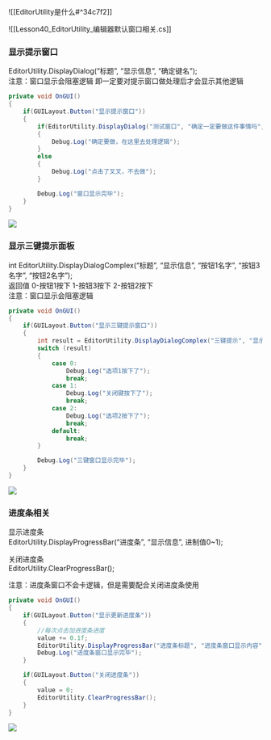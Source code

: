 ![[EditorUtility是什么#^34c7f2]]

![[Lesson40_EditorUtility_编辑器默认窗口相关.cs]]


### 显示提示窗口
EditorUtility.DisplayDialog(“标题”, “显示信息”, “确定键名”);  
注意：窗口显示会阻塞逻辑 即一定要对提示窗口做处理后才会显示其他逻辑
```cs
private void OnGUI()
{
    if(GUILayout.Button("显示提示窗口"))
    {
        if(EditorUtility.DisplayDialog("测试窗口", "确定一定要做这件事情吗", "一定要做"))
        {
            Debug.Log("确定要做，在这里去处理逻辑");
        }
        else
        {
            Debug.Log("点击了叉叉，不去做");
        }

        Debug.Log("窗口显示完毕");
    }
}
```

![](https://linwentao785293209.github.io/images/%E7%BC%96%E8%BE%91%E5%99%A8%E6%8B%93%E5%B1%95/Unity/%E5%8E%9F%E7%94%9F%E7%BC%96%E8%BE%91%E5%99%A8%E6%8B%93%E5%B1%95/01.%E5%8E%9F%E7%94%9F%E7%BC%96%E8%BE%91%E5%99%A8%E6%8B%93%E5%B1%95%E5%9F%BA%E7%A1%80%E7%9F%A5%E8%AF%86/40.EditorUtility-%E7%BC%96%E8%BE%91%E5%99%A8%E9%BB%98%E8%AE%A4%E7%AA%97%E5%8F%A3%E7%9B%B8%E5%85%B3/1.png)

### 显示三键提示面板
int EditorUtility.DisplayDialogComplex(“标题”, “显示信息”, “按钮1名字”, “按钮3名字”, “按钮2名字”);  
返回值 0-按钮1按下 1-按钮3按下 2-按钮2按下  
注意：窗口显示会阻塞逻辑
```cs
private void OnGUI()
{
    if(GUILayout.Button("显示三键提示窗口"))
    {
        int result = EditorUtility.DisplayDialogComplex("三键提示", "显示信息", "选项1", "关闭", "选项2");
        switch (result)
        {
            case 0:
                Debug.Log("选项1按下了");
                break;
            case 1:
                Debug.Log("关闭键按下了");
                break;
            case 2:
                Debug.Log("选项2按下了");
                break;
            default:
                break;
        }

        Debug.Log("三键窗口显示完毕");
    }
}
```

![](https://linwentao785293209.github.io/images/%E7%BC%96%E8%BE%91%E5%99%A8%E6%8B%93%E5%B1%95/Unity/%E5%8E%9F%E7%94%9F%E7%BC%96%E8%BE%91%E5%99%A8%E6%8B%93%E5%B1%95/01.%E5%8E%9F%E7%94%9F%E7%BC%96%E8%BE%91%E5%99%A8%E6%8B%93%E5%B1%95%E5%9F%BA%E7%A1%80%E7%9F%A5%E8%AF%86/40.EditorUtility-%E7%BC%96%E8%BE%91%E5%99%A8%E9%BB%98%E8%AE%A4%E7%AA%97%E5%8F%A3%E7%9B%B8%E5%85%B3/2.png)

### 进度条相关
显示进度条  
EditorUtility.DisplayProgressBar(“进度条”, “显示信息”, 进制值0~1);

关闭进度条  
EditorUtility.ClearProgressBar();

注意：进度条窗口不会卡逻辑，但是需要配合关闭进度条使用
```cs
private void OnGUI()
{        
    if(GUILayout.Button("显示更新进度条"))
    {
        //每次点击加进度条进度
        value += 0.1f;
        EditorUtility.DisplayProgressBar("进度条标题", "进度条窗口显示内容", value);
        Debug.Log("进度条窗口显示完毕");
    }

    if(GUILayout.Button("关闭进度条"))
    {
        value = 0;
        EditorUtility.ClearProgressBar();
    }
}
```

![](https://linwentao785293209.github.io/images/%E7%BC%96%E8%BE%91%E5%99%A8%E6%8B%93%E5%B1%95/Unity/%E5%8E%9F%E7%94%9F%E7%BC%96%E8%BE%91%E5%99%A8%E6%8B%93%E5%B1%95/01.%E5%8E%9F%E7%94%9F%E7%BC%96%E8%BE%91%E5%99%A8%E6%8B%93%E5%B1%95%E5%9F%BA%E7%A1%80%E7%9F%A5%E8%AF%86/40.EditorUtility-%E7%BC%96%E8%BE%91%E5%99%A8%E9%BB%98%E8%AE%A4%E7%AA%97%E5%8F%A3%E7%9B%B8%E5%85%B3/3.png)

